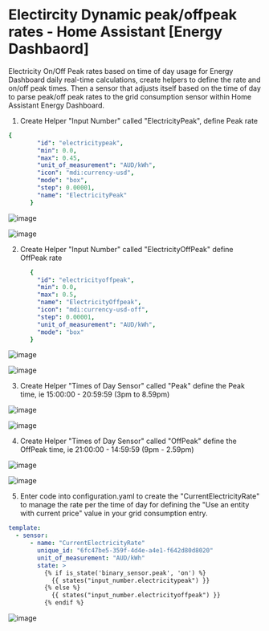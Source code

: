 # Electircity Dynamic peak/offpeak rates - Home Assistant [Energy Dashbaord]
Electricity On/Off Peak rates based on time of day usage for Energy Dashboard daily real-time calculations, create helpers to define the rate and on/off peak times.  Then a sensor that adjusts itself based on the time of day to parse peak/off peak rates to the grid consumption sensor within Home Assistant Energy Dashboard.

1. Create Helper "Input Number" called "ElectricityPeak", define Peak rate
```yaml
{
        "id": "electricitypeak",
        "min": 0.0,
        "max": 0.45,
        "unit_of_measurement": "AUD/kWh",
        "icon": "mdi:currency-usd",
        "mode": "box",
        "step": 0.00001,
        "name": "ElectricityPeak"
      }
```
![image](https://user-images.githubusercontent.com/84074944/236608884-a6109be4-ed5f-4b98-a961-050a1fa333ce.png)

![image](https://user-images.githubusercontent.com/84074944/236608913-2884610b-1ad3-4fdb-adff-bd228829ac1b.png)

2. Create Helper "Input Number" called "ElectricityOffPeak" define OffPeak rate
```yaml
      {
        "id": "electricityoffpeak",
        "min": 0.0,
        "max": 0.5,
        "name": "ElectricityOffpeak",
        "icon": "mdi:currency-usd-off",
        "step": 0.00001,
        "unit_of_measurement": "AUD/kWh",
        "mode": "box"
      }
```
![image](https://user-images.githubusercontent.com/84074944/236608943-374c542b-357e-4694-9443-583ea7c54e88.png)

![image](https://user-images.githubusercontent.com/84074944/236608958-4bbf608e-6a87-435a-898d-d0072d2a3860.png)

3. Create Helper "Times of Day Sensor" called "Peak" define the Peak time, ie 15:00:00 - 20:59:59 (3pm to 8.59pm)

![image](https://user-images.githubusercontent.com/84074944/236609018-403ee8cf-0c4c-4b33-a0b3-acebd01deb73.png)

![image](https://user-images.githubusercontent.com/84074944/236609035-ad79e420-b5c4-406f-83b2-c2026b46446d.png)

4. Create Helper "Times of Day Sensor" called "OffPeak" define the OffPeak time, ie 21:00:00 - 14:59:59 (9pm - 2.59pm)

![image](https://user-images.githubusercontent.com/84074944/236609047-484800d5-33dd-43ad-97b0-da5993031347.png)

![image](https://user-images.githubusercontent.com/84074944/236609057-a7a41929-800d-4953-af0f-c0752baa8d1f.png)

5. Enter code into configuration.yaml to create the "CurrentElectricityRate" to manage the rate per the time of day for defining the "Use an entity with current price" value in your grid consumption entry.
```yaml
template:
  - sensor:
      - name: "CurrentElectricityRate"
        unique_id: "6fc47be5-359f-4d4e-a4e1-f642d80d8020"
        unit_of_measurement: "AUD/kWh"
        state: >
          {% if is_state('binary_sensor.peak', 'on') %}
            {{ states("input_number.electricitypeak") }}
          {% else %}
            {{ states("input_number.electricityoffpeak") }}
          {% endif %}
```
![image](https://user-images.githubusercontent.com/84074944/236609097-21870887-a222-4e19-bd61-b351fd63d967.png)
